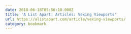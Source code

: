 ```yaml
---
date: 2018-06-18T05:56:18.000Z
title: 'A List Apart: Articles: Vexing Viewports'
url: https://alistapart.com/article/vexing-viewports/
category: bookmark
---
```

